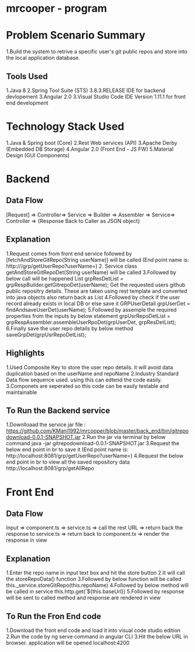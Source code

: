 # mrcooper - program


Problem Scenario Summary
=======================
1.Build the system to retrive a specific user's git public repos and store into the local application database.


Tools Used
-----------
1.Java 8
2.Spring Tool Suite (STS) 3.8.3.RELEASE IDE for backend devlopement
3.Angular 2.0
3.Visual Studio Code IDE Version 1.11.1 for front end development

Technology Stack Used
======================
1.Java & Spring boot (Core)
2.Rest Web services (API)
3.Apache Derby (Embedded DB Storage)
4.Angular 2.0 (Front End - JS FW)
5.Material Design (GUI Components)


Backend
========

Data Flow
---------

[Request] => Controller=> Service => Builder => Assembler => Service=> Controller => {Response Back to Caller as JSON object}

Explanation
-----------
1.Request comes from front end service followed by [fetchAndStoreGitRepo(String userName)] will be called
(End point name is: http://<hostName>/grp/getUserRepo?userName=<repoName>)
2. Service class getAndStoreGitRepoDet(String userName) will be called
3.Followed by below call will be happened
List<GRPDetFetchResponseDTO> grpResDetList = grpRespBuilder.getGitrepoDet(userName);
Get the requested users github public repositry details. These are taken using rest template and
converted into java objects also return back as List<GRPDetFetchResponseDTO>
4.Followed by check if the user record already exists in local DB or else save it
GRPUserDetail grpUserDet = findAndsaveUserDet(userName);
5.Followed by assemple the required properties from the inputs by below statement
grpUsrRepoDetList = grpRespAssembler.assembleUserRpoDet(grpUserDet, grpResDetList);
6.Finally save the user repo details by below method
saveGrpDet(grpUsrRepoDetList);

Highlights
----------
1.Used Composite Key to store the user repo details. it will avoid data duplication based on the userName and repoName
2.Industry Standard Data flow sequence used. using this can edtend the code easily.
3.Componets are seperated so this code can be easily testable and maintainable


To Run the Backend service 
---------------------------
1.Downlloaad the service jar file : 
https://github.com/KMani1992/mrcooper/blob/master/back_end/bin/gitrepodownload-0.0.1-SNAPSHOT.jar
2.Run the jar via terminal by below command
java -jar gitrepodownload-0.0.1-SNAPSHOT.jar
3.Request the below end point in br to save it
(End point name is: http://localhost:8081/grp/getUserRepo?userName=<repoName>)
4.Request the below end point in br to view all the saved repository data
http://localhost:8081/grp/getAllRepo

Front End
=========

Data Flow
---------

Input => component.ts => service.ts => call the rest URL => return back the response to service.ts
=> return back to component.tx => render the response in view

Explanation
-----------
1.Enter the repo name in input text box and hit the store button
2.It will call the storeRepoData() function
3.Followed by below function will be called
 this._service.storeGitRepo(this.repoName)
4.Followed by below method will be called in service
this.http.get(`${this.baseUrl})
5.Followed by response will be sent to called method and response are rendered in view

To Run the Fron End code
------------------------
1.Download the front end code and load it into visual code studio edition
2.Run the code by ng serve command in angular CLI
3.Hit the below URL in browser. application will be opened
localhost:4200



